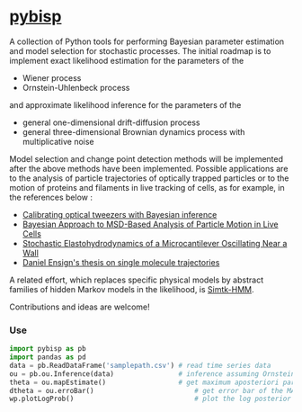 [pybisp](http://nbviewer.ipython.org/github/ronojoy/pybisp/tree/master/)
======

A collection of Python tools for performing Bayesian parameter estimation and model selection for stochastic processes. The initial roadmap is to implement exact likelihood estimation for the parameters of the 

* Wiener process
* Ornstein-Uhlenbeck process

and approximate likelihood inference for the parameters of the

* general one-dimensional drift-diffusion process
* general three-dimensional Brownian dynamics process with multiplicative noise

Model selection and change point detection methods will be implemented after the above methods have been implemented. Possible applications are to the analysis of particle trajectories of optically trapped particles or to the motion of proteins and filaments in live tracking of cells, as for example, in the references below :

* [Calibrating optical tweezers with Bayesian inference](https://www.opticsinfobase.org/oe/fulltext.cfm?uri=oe-21-25-31578&id=276088)
* [Bayesian Approach to MSD-Based Analysis of Particle Motion in Live Cells](http://www.cell.com/biophysj/abstract/S0006-3495%2812%2900718-7)
* [Stochastic Elastohydrodynamics of a Microcantilever Oscillating Near a Wall ](http://journals.aps.org/prl/abstract/10.1103/PhysRevLett.96.050801)
* [Daniel Ensign's thesis on single molecule trajectories](http://purl.stanford.edu/gb827kt2324)

A related effort, which replaces specific physical models by abstract families of hidden Markov models in the likelihood, is [Simtk-HMM](https://simtk.org/home/bhmm/).

Contributions and ideas are welcome!

### Use

```python
import pybisp as pb
import pandas as pd
data = pb.ReadDataFrame('samplepath.csv') # read time series data 
ou = pb.ou.Inference(data)                # inference assuming Ornstein-Uhlenbeck process 
theta = ou.mapEstimate()                  # get maximum aposteriori parameter estimate
dtheta = ou.erroBar() 			              # get error bar of the MAP estimate
wp.plotLogProb()  			                  # plot the log posterior around the MAP estimate 
```
